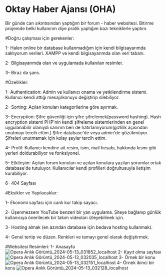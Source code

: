 # Oktay Haber Ajansı (OHA)

Bir günde can sıkıntısından yaptığım bir forum - haber websitesi. Bitirme projemde belki kullanırım diye pratik yaptığım bazı tekniklerle yaptım.

#Doğru çalışması için gerekenler:

1- Halen online bir database kullanmadığım için kendi bilgisayarımda saklıyorum verileri. XAMPP ve kendi bilgisayarımda olan veri tabanı.

2- Bilgisayarımda olan ve uygulamada kullanılan resimler.

3- Biraz da şans.


#Özellikler:

1- Authentication: Admin ve kullanıcı onama ve yetkilendirme sistemi. Kullanıcı kendi attığı mesajı/konuyu değiştirip silebiliyor.

2- Sorting: Açılan konuları kategorilerine göre ayırmak.

3- Encryption: Şifre güvenliği için şifre şifrelemek(password hashing). Hash encryption sistemi PHP'nin kendi şifreleme sistemlerinden en genel uygulanabilir olanıydı sanırım ben de hatırlamıyorum(gizlilik açısından unutmayı tercih ettim.)
Şifre database'de veya admin'de gözükmüyor. Şifreleri unutmamak için kolay şeyler tercih ettim.

4- Profil: Kullanıcı kendine ait resim, isim, mail hesabı, hakkında kısmı gibi yerleri doldurabiliyor ve fonksiyonel.

5- Etkileşim: Açılan forum konuları ve açılan konulara yazılan yorumlar ortak database'de tutuluyor. Kullanıcılar kendi profilleri doğrultusuyla iletişim kurabiliyor.

6- 404 Sayfası


#Eksikler ve Yapılacaklar:

1- Ekonomi sayfası için canlı kur takip sayacı.

2- Üşenmezsem YouTube benzeri bir yan uygulama. Siteye bağlanıp günlük kullanıcıya önerilecek bir takım videoları izleyebilmek için.

3- Hosting almak (en azından database için bedava hosting kullanmak).

4- Genel tertip ve düzen. Renkleri ve temayı genel olarak değiştirmek.

#Websitesi Resimleri: 
1- Anasayfa
![Opera Anlık Görüntü_2024-05-13_031852_localhost](https://github.com/shingetsu28/forum/assets/169589409/4938371e-02ec-474a-a9aa-54be3ca66a14)
2- Kayıt olma sayfası
![Opera Anlık Görüntü_2024-05-13_032035_localhost](https://github.com/shingetsu28/forum/assets/169589409/08bbd773-3ab6-494d-b771-874c57b34b1a)
3- Örnek bir konu
![Opera Anlık Görüntü_2024-05-13_032151_localhost](https://github.com/shingetsu28/forum/assets/169589409/04ff5092-1eb5-44cb-8a31-0a76953bb9f1)
4- Örnek ikinci bir konu
![Opera Anlık Görüntü_2024-05-13_032128_localhost](https://github.com/shingetsu28/forum/assets/169589409/cb0bc3e4-babd-47cb-962d-f8b6d3588793)
